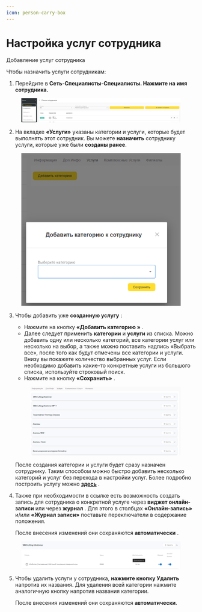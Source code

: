 ```yaml
---
icon: person-carry-box
---
```


# Настройка услуг сотрудника

Добавление услуг сотрудника

Чтобы назначить услуги сотрудникам:

1. Перейдите в **Сеть-Специалисты-Специалисты. Нажмите на имя сотрудника.**

<figure><img src="../../../.gitbook/assets/image (184).png" alt=""><figcaption></figcaption></figure>

2. &#x20;На вкладке **«Услуги»** указаны категории и услуги, которые будет выполнять этот сотрудник. Вы можете **назначить** сотруднику услуги, которые уже были **созданы ранее**.&#x20;

<figure><img src="../../../.gitbook/assets/image (185).png" alt=""><figcaption></figcaption></figure>

3.  Чтобы добавить уже **созданную услугу** :

    * Нажмите на кнопку **«Добавить категорию »** .&#x20;
    * Далее следует применить **категории** и **услуги** из списка. Можно добавить одну или несколько категорий, все категории услуг или несколько на выбор, а также можно поставить надпись «Выбрать все», после того как будут отмечены все категории и услуги. Внизу вы покажете количество выбранных услуг. Если необходимо добавить какие-то конкретные услуги из большого списка, используйте строковый поиск.&#x20;
    * Нажмите на кнопку **«Сохранить»** .

    <figure><img src="../../../.gitbook/assets/image (186).png" alt=""><figcaption></figcaption></figure>

    После создания категории и услуги будет сразу назначен сотруднику. Таким способом можно быстро добавить несколько категорий и услуг без перехода в настройки услуг. Более подробно построить услугу можно [**здесь**](../../../filial/nastroiki/uslugi/nastroika-i-redaktirovanie-uslug.md) .&#x20;
4.  &#x20;Также при необходимости в ссылке есть возможность создать запись для сотрудника о конкретной услуге через **виджет онлайн-записи** или через **журнал** . Для этого в столбцах  **«Онлайн-запись»**  и/или **«Журнал записи»** поставьте переключатели в содержание положения.

    После внесения изменений они сохраняются **автоматически** .&#x20;

<figure><img src="../../../.gitbook/assets/image (187).png" alt=""><figcaption></figcaption></figure>

5.  Чтобы удалить услуги у сотрудника, **нажмите кнопку  Удалить** напротив их названия. Для удаления всей категории нажмите аналогичную кнопку напротив названия категории.

    После внесения изменений они сохраняются **автоматически**.

